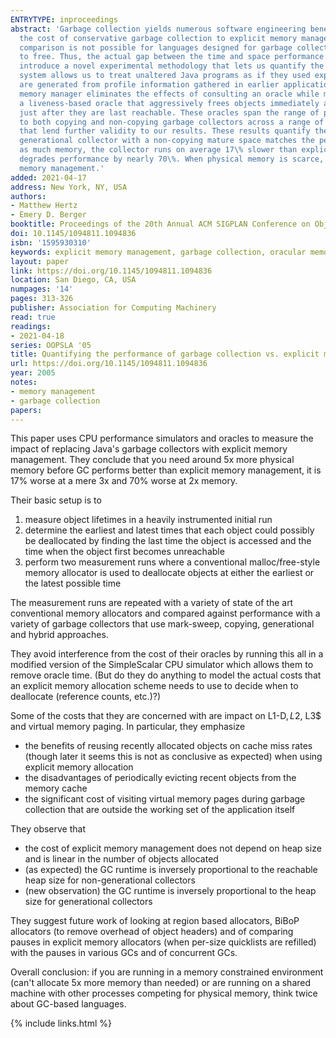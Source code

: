 ```yaml
---
ENTRYTYPE: inproceedings
abstract: 'Garbage collection yields numerous software engineering benefits, but its quantitative impact on performance remains elusive. One can compare
  the cost of conservative garbage collection to explicit memory management in C/C++ programs by linking in an appropriate collector. This kind of direct
  comparison is not possible for languages designed for garbage collection (e.g., Java), because programs in these languages naturally do not contain calls
  to free. Thus, the actual gap between the time and space performance of explicit memory management and precise, copying garbage collection remains unknown.We
  introduce a novel experimental methodology that lets us quantify the performance of precise garbage collection versus explicit memory management. Our
  system allows us to treat unaltered Java programs as if they used explicit memory management by relying on oracles to insert calls to free. These oracles
  are generated from profile information gathered in earlier application runs. By executing inside an architecturally-detailed simulator, this "oracular"
  memory manager eliminates the effects of consulting an oracle while measuring the costs of calling malloc and free. We evaluate two different oracles:
  a liveness-based oracle that aggressively frees objects immediately after their last use, and a reachability-based oracle that conservatively frees objects
  just after they are last reachable. These oracles span the range of possible placement of explicit deallocation calls.We compare explicit memory management
  to both copying and non-copying garbage collectors across a range of benchmarks using the oracular memory manager, and present real (non-simulated) runs
  that lend further validity to our results. These results quantify the time-space tradeoff of garbage collection: with five times as much memory, an Appel-style
  generational collector with a non-copying mature space matches the performance of reachability-based explicit memory management. With only three times
  as much memory, the collector runs on average 17\% slower than explicit memory management. However, with only twice as much memory, garbage collection
  degrades performance by nearly 70\%. When physical memory is scarce, paging causes garbage collection to run an order of magnitude slower than explicit
  memory management.'
added: 2021-04-17
address: New York, NY, USA
authors:
- Matthew Hertz
- Emery D. Berger
booktitle: Proceedings of the 20th Annual ACM SIGPLAN Conference on Object-Oriented Programming, Systems, Languages, and Applications
doi: 10.1145/1094811.1094836
isbn: '1595930310'
keywords: explicit memory management, garbage collection, oracular memory management, performance analysis, paging, throughput, time-space tradeoff
layout: paper
link: https://doi.org/10.1145/1094811.1094836
location: San Diego, CA, USA
numpages: '14'
pages: 313-326
publisher: Association for Computing Machinery
read: true
readings:
- 2021-04-18
series: OOPSLA '05
title: Quantifying the performance of garbage collection vs. explicit memory management
url: https://doi.org/10.1145/1094811.1094836
year: 2005
notes:
- memory management
- garbage collection
papers:
---
```


This paper uses CPU performance simulators and oracles to measure the impact of replacing
Java's garbage collectors with explicit memory management.
They conclude that you need around 5x more physical memory before GC performs better than
explicit memory management, it is 17% worse at a mere 3x and  70% worse at 2x memory.

Their basic setup is to

1. measure object lifetimes in a heavily instrumented initial run
2. determine the earliest and latest times that each object could possibly be deallocated
   by finding the last time the object is accessed and the time when the object first
   becomes unreachable
3. perform two measurement runs where a conventional malloc/free-style memory allocator
   is used to deallocate objects at either the earliest or the latest possible time

The measurement runs are repeated with a variety of state of the art conventional memory
allocators and compared against performance with a variety of garbage collectors
that use mark-sweep, copying, generational and hybrid approaches.

They avoid interference from  the cost of their oracles by running this all in
a modified version of the SimpleScalar CPU simulator which allows them to
remove oracle time.  (But do they do anything to model the actual costs that an
explicit memory allocation scheme needs to use to decide when to deallocate
(reference counts, etc.)?)

Some of the costs that they are concerned with are impact on L1-D$, L2$, L3$
and virtual memory paging.
In particular, they emphasize

- the benefits of reusing recently allocated objects on cache miss rates (though later it seems this is not as conclusive as expected)
when using explicit memory allocation
- the disadvantages of periodically evicting recent objects from the memory cache
- the significant cost of visiting virtual memory pages during garbage collection
  that are outside the working set of the application itself

They observe that

- the cost of explicit memory management does not depend on heap size and
  is linear in the number of objects allocated
- (as expected) the GC runtime is inversely proportional
  to the reachable heap size for non-generational collectors
- (new observation) the GC runtime is inversely proportional to the heap size
  for generational collectors

They suggest future work of looking at region based allocators, BiBoP allocators
(to remove overhead of object headers) and of comparing pauses in explicit
memory allocators (when per-size quicklists are refilled) with the pauses
in various GCs and of concurrent GCs.

Overall conclusion: if you are running in a memory constrained environment
(can't allocate 5x more memory than needed) or are running on a shared machine
with other processes competing for physical memory, think twice about GC-based
languages.

{% include links.html %}
